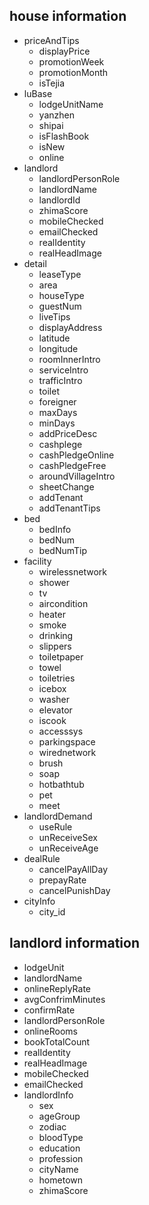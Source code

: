 ## house information
* priceAndTips
  * displayPrice
  * promotionWeek
  * promotionMonth
  * isTejia
* luBase
  * lodgeUnitName
  * yanzhen
  * shipai
  * isFlashBook
  * isNew
  * online
* landlord
  * landlordPersonRole
  * landlordName
  * landlordId
  * zhimaScore
  * mobileChecked
  * emailChecked
  * realIdentity
  * realHeadImage
* detail
  * leaseType
  * area
  * houseType
  * guestNum
  * liveTips
  * displayAddress
  * latitude
  * longitude
  * roomInnerIntro
  * serviceIntro
  * trafficIntro
  * toilet
  * foreigner
  * maxDays
  * minDays
  * addPriceDesc
  * cashplege
  * cashPledgeOnline
  * cashPledgeFree
  * aroundVillageIntro
  * sheetChange
  * addTenant
  * addTenantTips
* bed
  * bedInfo
  * bedNum
  * bedNumTip
* facility
  * wirelessnetwork
  * shower
  * tv
  * aircondition
  * heater
  * smoke
  * drinking
  * slippers
  * toiletpaper
  * towel
  * toiletries
  * icebox
  * washer
  * elevator
  * iscook
  * accesssys
  * parkingspace
  * wirednetwork
  * brush
  * soap
  * hotbathtub
  * pet
  * meet
* landlordDemand
  * useRule
  * unReceiveSex
  * unReceiveAge
* dealRule
  * cancelPayAllDay
  * prepayRate
  * cancelPunishDay
* cityInfo
  * city_id

## landlord information

* lodgeUnit
* landlordName
* onlineReplyRate
* avgConfrimMinutes
* confirmRate
* landlordPersonRole
* onlineRooms
* bookTotalCount
* realIdentity
* realHeadImage
* mobileChecked
* emailChecked
* landlordInfo
  * sex
  * ageGroup
  * zodiac
  * bloodType
  * education
  * profession
  * cityName
  * hometown
  * zhimaScore
